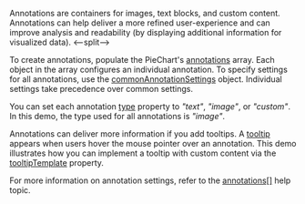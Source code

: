 Annotations are containers for images, text blocks, and custom content. Annotations can help deliver a more refined user-experience and can improve analysis and readability (by displaying additional information for visualized data).
<--split-->

To create annotations, populate the PieChart's [annotations](/Documentation/ApiReference/UI_Components/dxPieChart/Configuration/annotations/) array. Each object in the array configures an individual annotation. To specify settings for all annotations, use the [commonAnnotationSettings](/Documentation/ApiReference/UI_Components/dxPieChart/Configuration/commonAnnotationSettings/) object. Individual settings take precedence over common settings.

You can set each annotation [type](/Documentation/ApiReference/UI_Components/dxPieChart/Configuration/annotations/#type) property to *"text"*, *"image"*, or *"custom"*. In this demo, the type used for all annotations is *"image"*.

Annotations can deliver more information if you add tooltips. A [tooltip](/Documentation/ApiReference/UI_Components/dxPieChart/Configuration/tooltip/) appears when users hover the mouse pointer over an annotation. This demo illustrates how you can implement a tooltip with custom content via the [tooltipTemplate](/Documentation/ApiReference/UI_Components/dxPieChart/Configuration/annotations/#tooltipTemplate) property.

For more information on annotation settings, refer to the [annotations[]](/Documentation/ApiReference/UI_Components/dxPieChart/Configuration/annotations/) help topic.
